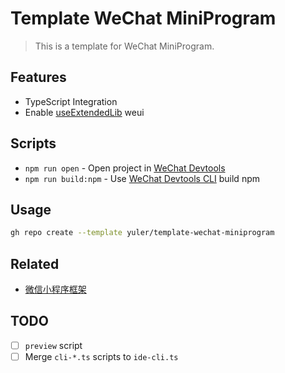 # Template WeChat MiniProgram

> This is a template for WeChat MiniProgram.

## Features

- TypeScript Integration
- Enable [useExtendedLib](https://developers.weixin.qq.com/miniprogram/dev/reference/configuration/app.html#useExtendedLib) weui

## Scripts

- `npm run open` - Open project in [WeChat Devtools]
- `npm run build:npm` - Use [WeChat Devtools CLI] build npm

## Usage

```bash
gh repo create --template yuler/template-wechat-miniprogram
```

## Related

- [微信小程序框架](https://developers.weixin.qq.com/miniprogram/dev/framework)

## TODO

- [ ] `preview` script
- [ ] Merge `cli-*.ts` scripts to `ide-cli.ts`

<!-- Links -->

[WeChat Devtools]: https://developers.weixin.qq.com/miniprogram/dev/devtools/download.html
[WeChat Devtools CLI]: https://developers.weixin.qq.com/miniprogram/dev/devtools/cli.html
